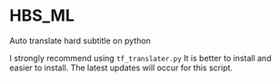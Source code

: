 # HBS_ML
Auto translate hard subtitle on python

I strongly recommend using ```tf_translater.py``` It is better to install and easier to install. 
The latest updates will occur for this script.
